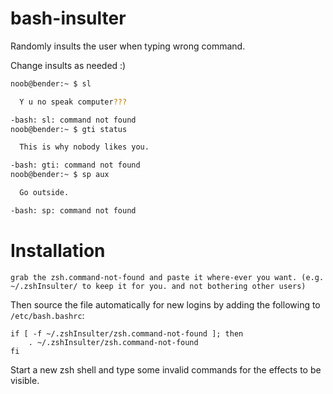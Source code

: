 # bash-insulter
Randomly insults the user when typing wrong command.

Change insults as needed :)

```bash
noob@bender:~ $ sl

  Y u no speak computer???

-bash: sl: command not found
noob@bender:~ $ gti status

  This is why nobody likes you.

-bash: gti: command not found
noob@bender:~ $ sp aux

  Go outside.

-bash: sp: command not found
```

# Installation

    grab the zsh.command-not-found and paste it where-ever you want. (e.g. ~/.zshInsulter/ to keep it for you. and not bothering other users)

Then source the file automatically for new logins by adding the following to `/etc/bash.bashrc`:
```
if [ -f ~/.zshInsulter/zsh.command-not-found ]; then
    . ~/.zshInsulter/zsh.command-not-found
fi
```
Start a new zsh shell and type some invalid commands for the effects to be visible.
